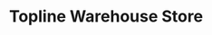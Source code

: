 ---
title: "Topline Warehouse Store"
url: /grand-prairie/topline-warehouse-store/
shop: Kramladen
---